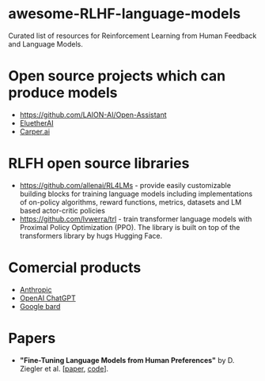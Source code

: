 # awesome-RLHF-language-models

Curated list of resources for Reinforcement Learning from Human Feedback and Language Models.

# Open source projects which can produce models

* https://github.com/LAION-AI/Open-Assistant
* [EluetherAI](http://www.eleuther.ai/)
* [Carper.ai](https://carper.ai/)

# RLFH open source libraries

* https://github.com/allenai/RL4LMs - provide easily customizable building blocks for training language models including implementations of on-policy algorithms, reward functions, metrics, datasets and LM based actor-critic policies
* https://github.com/lvwerra/trl -  train transformer language models with Proximal Policy Optimization (PPO). The library is built on top of the transformers library by hugs Hugging Face.

# Comercial products

* [Anthropic](https://www.anthropic.com/)
* [OpenAI ChatGPT](https://openai.com/blog/chatgpt/)
* [Google bard](https://blog.google/technology/ai/bard-google-ai-search-updates/)


# Papers

* **"Fine-Tuning Language Models from Human Preferences"** by D. Ziegler et al. \[[paper](https://arxiv.org/pdf/1909.08593.pdf), [code](https://github.com/openai/lm-human-preferences)].
